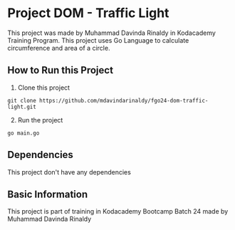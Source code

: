 # Project DOM - Traffic Light

This project was made by Muhammad Davinda Rinaldy in Kodacademy Training Program. This project uses Go Language to calculate circumference and area of a circle.

## How to Run this Project

1. Clone this project
```
git clone https://github.com/mdavindarinaldy/fgo24-dom-traffic-light.git
``` 
2. Run the project
```
go main.go
```

## Dependencies
This project don't have any dependencies

## Basic Information
This project is part of training in Kodacademy Bootcamp Batch 24 made by Muhammad Davinda Rinaldy